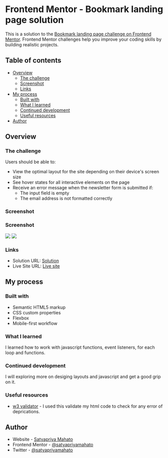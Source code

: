 # Frontend Mentor - Bookmark landing page solution

This is a solution to the [Bookmark landing page challenge on Frontend Mentor](https://www.frontendmentor.io/challenges/bookmark-landing-page-5d0b588a9edda32581d29158). Frontend Mentor challenges help you improve your coding skills by building realistic projects. 

## Table of contents

- [Overview](#overview)
  - [The challenge](#the-challenge)
  - [Screenshot](#screenshot)
  - [Links](#links)
- [My process](#my-process)
  - [Built with](#built-with)
  - [What I learned](#what-i-learned)
  - [Continued development](#continued-development)
  - [Useful resources](#useful-resources)
- [Author](#author)

## Overview

### The challenge

Users should be able to:

- View the optimal layout for the site depending on their device's screen size
- See hover states for all interactive elements on the page
- Receive an error message when the newsletter form is submitted if:
  - The input field is empty
  - The email address is not formatted correctly

### Screenshot

### Screenshot

![](./screenshot/screenshot-desktop.jpg)
![](./screenshot/screenshot-mobile.jpg)

### Links

- Solution URL: [Solution](https://github.com/SatyapriyaMahato/bookmark-landing-page)
- Live Site URL: [Live site](https://satyapriyamahato.github.io/bookmark-landing-page/)

## My process

### Built with
- Semantic HTML5 markup
- CSS custom properties
- Flexbox
- Mobile-first workflow


### What I learned
I learned how to work with javascript functions, event listeners, for each loop and functions.

### Continued development
I will exploring more on desiging layouts and javascript and get a good grip on it.

### Useful resources
- [w3 validator](https://validator.w3.org/) - I used this validate my html code to check for any error of deprications.

## Author

- Website - [Satyapriya Mahato](https://satyapriyamahato.github.io/Personal-Site/)
- Frontend Mentor - [@satyapriyamahato](https://www.frontendmentor.io/profile/SatyapriyaMahato)
- Twitter - [@satyapriyamahato](https://www.twitter.com/satyapriyamahto)
